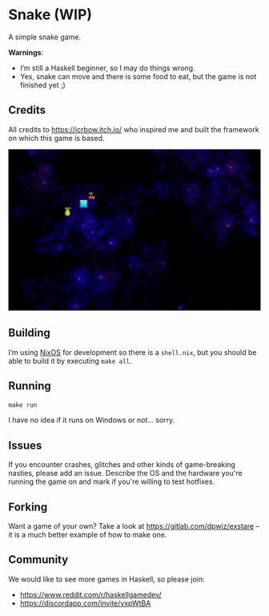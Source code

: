 # Snake (WIP)

A simple snake game.

**Warnings**:

* I’m still a Haskell beginner, so I may do things wrong.
* Yes, snake can move and there is some food to eat, but the
  game is not finished yet ;)

## Credits

All credits to https://icrbow.itch.io/ who inspired me and built
the framework on which this game is based.

![Screen0](img/snake1.gif)

## Building

I’m using [NixOS](https://nixos.org/) for development so there
is a `shell.nix`, but you should be able to build it by
executing `make all`.

## Running

    make run

I have no idea if it runs on Windows or not… sorry.

## Issues

If you encounter crashes, glitches and other kinds of
game-breaking nasties, please add an issue. Describe the OS and
the hardware you're running the game on and mark if you're
willing to test hotfixes.

## Forking

Want a game of your own?
Take a look at https://gitlab.com/dpwiz/exstare – it is a much
better example of how to make one.

## Community

We would like to see more games in Haskell, so please join:

* https://www.reddit.com/r/haskellgamedev/
* https://discordapp.com/invite/vxpWtBA
